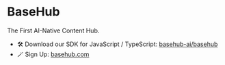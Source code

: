 # BaseHub

The First AI-Native Content Hub.

- 🛠️ Download our SDK for JavaScript / TypeScript: [basehub-ai/basehub](https://github.com/basehub-ai/basehub)
- 🪄 Sign Up: [basehub.com](https://basehub.com)
